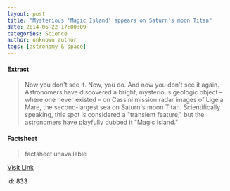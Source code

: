 ```yaml
---
layout: post
title: "Mysterious 'Magic Island' appears on Saturn's moon Titan"
date: 2014-06-22 17:00:09
categories: Science
author: unknown author
tags: [astronomy & space]
---
```



#### Extract
>Now you don't see it. Now, you do. And now you don't see it again. Astronomers have discovered a bright, mysterious geologic object – where one never existed – on Cassini mission radar images of Ligeia Mare, the second-largest sea on Saturn's moon Titan. Scientifically speaking, this spot is considered a "transient feature," but the astronomers have playfully dubbed it "Magic Island."

#### Factsheet
>factsheet unavailable

[Visit Link](http://phys.org/news322590086.html)

id:     833
